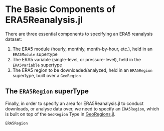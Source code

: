 # The Basic Components of ERA5Reanalysis.jl

There are three essential components to specifying an ERA5 reanalysis dataset:
1. The ERA5 module (hourly, monthly, month-by-hour, etc.), held in an `ERA5Module` supertype
2. The ERA5 variable (single-level, or pressure-level), held in the `ERA5Variable` supertype
3. The ERA5 region to be downloaded/analyzed, held in an `ERA5Region` supertype, built over a `GeoRegion`

## The `ERA5Region` superType

Finally, in order to specify an area for ERA5Reanalysis.jl to conduct downloads, or analyse data over, we need to specify an `ERA5Region`, which is built on top of the `GeoRegion` Type in [GeoRegions.jl](https://github.com/JuliaClimate/GeoRegions.jl).

```@docs
ERA5Region
```